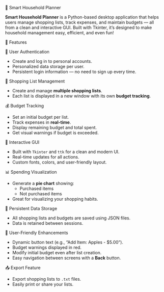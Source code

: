  🏡 Smart Household Planner

**Smart Household Planner** is a Python-based desktop application that helps users manage shopping lists, track expenses, and maintain budgets — all from a clean and interactive GUI. Built with Tkinter, it’s designed to make household management easy, efficient, and even fun!


 🚀 Features

 👤 User Authentication
- Create and log in to personal accounts.
- Personalized data storage per user.
- Persistent login information — no need to sign up every time.

🛒 Shopping List Management
- Create and manage **multiple shopping lists**.
- Each list is displayed in a new window with its own **budget tracking**.

💰 Budget Tracking
- Set an initial budget per list.
- Track expenses in **real-time**.
- Display remaining budget and total spent.
- Get visual warnings if budget is exceeded.

 🎨 Interactive GUI
- Built with `Tkinter` and `ttk` for a clean and modern UI.
- Real-time updates for all actions.
- Custom fonts, colors, and user-friendly layout.

 📊 Spending Visualization
- Generate a **pie chart** showing:
  - Purchased items
  - Not purchased items
- Great for visualizing your shopping habits.

💾 Persistent Data Storage
- All shopping lists and budgets are saved using JSON files.
- Data is retained between sessions.

 🌟 User-Friendly Enhancements
- Dynamic button text (e.g., “Add Item: Apples - $5.00”).
- Budget warnings displayed in red.
- Modify initial budget even after list creation.
- Easy navigation between screens with a **Back** button.

📤 Export Feature
- Export shopping lists to `.txt` files.
- Easily print or share your lists.

